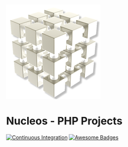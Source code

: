 ![nucleos Logo](images/logo.png)

Nucleos - PHP Projects
======================

[![Continuous Integration](https://github.com/nucleos/docs.nucleos.rocks/workflows/Lint/badge.svg)](https://github.com/nucleos/docs.nucleos.rocks/actions)
[![Awesome Badges](https://img.shields.io/badge/read-docs-green.svg)](https://docs.nucleos.rocks)
